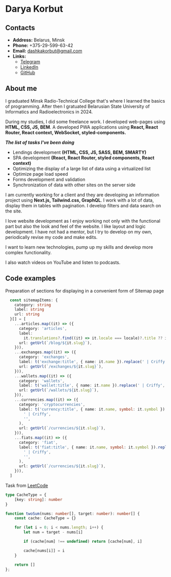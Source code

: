 # Darya Korbut


## Contacts

* **Address:** Belarus, Minsk
* **Phone:** +375-29-599-63-42
* **Email:** dashkakorbut@gmail.com
* **Links:**
  * [Telegram](https://t.me/Darya0322)
  * [LinkedIn](https://www.linkedin.com/in/darya-korbut-96a6461b7/)
  * [GitHub](https://github.com/Dasha2203)

## About me

I graduated Minsk Radio-Technical College that's where I learned the basics of programming. After then I gratuated Belarusian State University of Informatics and Radioelectronics in 2024.

During my studies, I did some freelance work. I developed web-pages using **HTML, CSS, JS, BEM**.
A developed PWA applications using **React, React Router, React context, WebSocket, styled-components.**

**_The list of tasks I've been doing_**

* Lendings development **(HTML, CSS, JS, SASS, BEM, SMARTY)**
* SPA development **(React, React Router, styled components, React context)**
* Optimizing the display of a large list of data using a virtualized list
* Optimize page load speed
* Forms development and validation
* Synchronization of data with other sites on the server side

I am currently working for a client and they are developing an information project using **Next.js, Tailwind.css, GraphQL**. I work with a lot of data, display them in tables with pagination. I develop filters and data search on the site.

I love website development as I enjoy working not only with the functional part but also the look and feel of the website. I like layout and logic development. I have not had a mentor, but I try to develop on my own, periodically revise my code and make edits. 

I want to learn new technologies, pump up my skills and develop more complex functionality.

I also watch videos on YouTube and listen to podcasts.


## Code examples

Preparation of sections for displaying in a convenient form of Sitemap page

```typescript
  const sitemapItems: {
    category: string
    label: string
    url: string
  }[] = [
    ...articles.map((it) => ({
      category: 'articles',
      label:
        it.translations?.find((it) => it.locale === locale)?.title ?? it.title,
      url: getUrl(`/blog/${it.slug}`),
    })),
    ...exchanges.map((it) => ({
      category: 'exchanges',
      label: t('exchange:title', { name: it.name }).replace(' | Criffy', ''),
      url: getUrl(`/exchanges/${it.slug}`),
    })),
    ...wallets.map((it) => ({
      category: 'wallets',
      label: t('wallet:title', { name: it.name }).replace(' | Criffy', ''),
      url: getUrl(`/wallets/${it.slug}`),
    })),
    ...currencies.map((it) => ({
      category: 'cryptocurrencies',
      label: t('currency:title', { name: it.name, symbol: it.symbol }).replace(
        ' | Criffy',
        '',
      ),
      url: getUrl(`/currencies/${it.slug}`),
    })),
    ...fiats.map((it) => ({
      category: 'fiat',
      label: t('fiat:title', { name: it.name, symbol: it.symbol }).replace(
        ' | Criffy',
        '',
      ),
      url: getUrl(`/currencies/${it.slug}`),
    })),
  ]
```

Task from [LeetCode](https://leetcode.com/)

```typescript
type CacheType = {
    [key: string]: number
}

function twoSum(nums: number[], target: number): number[] {
    const cache: CacheType = {}

    for (let i = 0; i < nums.length; i++) {
        let num = target - nums[i]

        if (cache[num] !== undefined) return [cache[num], i] 

        cache[nums[i]] = i
    }

    return []
};
```
